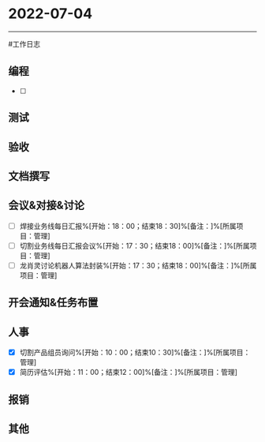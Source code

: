 # 2022-07-04 

---

#工作日志

## 编程
- [ ]  


## 测试



## 验收 



## 文档撰写 



## 会议&对接&讨论

- [ ] 焊接业务线每日汇报%[开始：18：00；结束18：30]%[备注：]%[所属项目：管理]
- [ ] 切割业务线每日汇报会议%[开始：17：30；结束18：00]%[备注：]%[所属项目：管理]
- [ ] 龙肖灵讨论机器人算法封装%[开始：17：30；结束18：00]%[备注：]%[所属项目：管理]

## 开会通知&任务布置



## 人事
- [x] 切割产品组员询问%[开始：10：00；结束10：30]%[备注：]%[所属项目：管理]
- [x] 简历评估%[开始：11：00；结束12：00]%[备注：]%[所属项目：管理]

## 报销



## 其他



